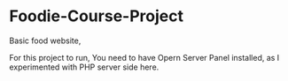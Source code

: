 # Foodie-Course-Project
Basic food website,

For this project to run, You need to have Opern Server Panel installed, as I experimented with PHP server side here.
